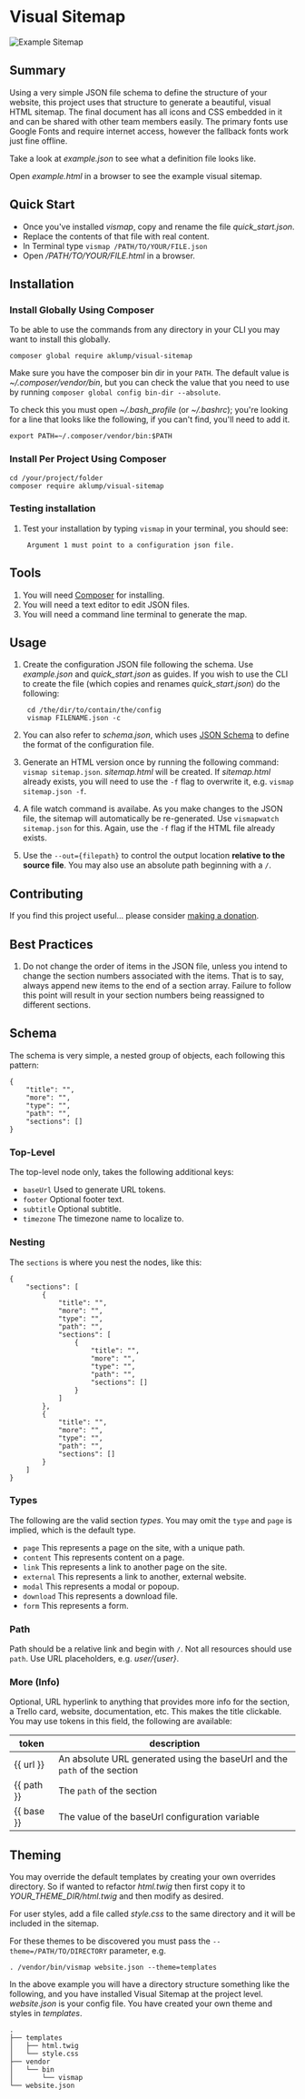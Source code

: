 # Visual Sitemap

![Example Sitemap](images/thumbnail.png)

## Summary

Using a very simple JSON file schema to define the structure of your website, this project uses that structure to generate a beautiful, visual HTML sitemap.  The final document has all icons and CSS embedded in it and can be shared with other team members easily.  The primary fonts use Google Fonts and require internet access, however the fallback fonts work just fine offline.

Take a look at _example.json_ to see what a definition file looks like.

Open _example.html_ in a browser to see the example visual sitemap.

## Quick Start

- Once you've installed _vismap_, copy and rename the file _quick_start.json_.
- Replace the contents of that file with real content.
- In Terminal type `vismap /PATH/TO/YOUR/FILE.json`
- Open _/PATH/TO/YOUR/FILE.html_ in a browser.

## Installation

### Install Globally Using Composer

To be able to use the commands from any directory in your CLI you may want to install this globally.

    composer global require aklump/visual-sitemap

Make sure you have the composer bin dir in your `PATH`. The default value is _~/.composer/vendor/bin_, but you can check the value that you need to use by running `composer global config bin-dir --absolute`.
    
To check this you must open _~/.bash_profile_ (or _~/.bashrc_); you're looking for a line that looks like the following, if you can't find, you'll need to add it.
                                 
    export PATH=~/.composer/vendor/bin:$PATH

### Install Per Project Using Composer

    cd /your/project/folder
    composer require aklump/visual-sitemap

### Testing installation    

1. Test your installation by typing `vismap` in your terminal, you should see:

        Argument 1 must point to a configuration json file.

## Tools

1. You will need [Composer](https://getcomposer.org/doc/00-intro.md#installation-linux-unix-osx) for installing.
1. You will need a text editor to edit JSON files.
1. You will need a command line terminal to generate the map.

## Usage

1. Create the configuration JSON file following the schema.  Use _example.json_ and _quick_start.json_ as guides.  If you wish to use the CLI to create the file (which copies and renames _quick_start.json_) do the following:
        
        cd /the/dir/to/contain/the/config
        vismap FILENAME.json -c
        
1. You can also refer to _schema.json_, which uses [JSON Schema](https://spacetelescope.github.io/understanding-json-schema/index.html) to define the format of the configuration file.
1. Generate an HTML version once by running the following command: `vismap sitemap.json`.  _sitemap.html_ will be created.  If _sitemap.html_ already exists, you will need to use the `-f` flag to overwrite it, e.g. `vismap sitemap.json -f`.
1. A file watch command is availabe.  As you make changes to the JSON file, the sitemap will automatically be re-generated.  Use `vismapwatch sitemap.json` for this.  Again, use the `-f` flag if the HTML file already exists.
1. Use the `--out={filepath}` to control the output location **relative to the source file**.  You may also use an absolute path beginning with a `/`.

## Contributing

If you find this project useful... please consider [making a donation](https://www.paypal.com/cgi-bin/webscr?cmd=_s-xclick&hosted_button_id=4E5KZHDQCEUV8&item_name=Gratitude%20for%20aklump%2Fvisual_sitemap).

## Best Practices

1. Do not change the order of items in the JSON file, unless you intend to change the section numbers associated with the items.  That is to say, always append new items to the end of a section array.  Failure to follow this point will result in your section numbers being reassigned to different sections.

## Schema

The schema is very simple, a nested group of objects, each following this pattern:

    {
        "title": "",
        "more": "",
        "type": "",
        "path": "",
        "sections": []
    }

### Top-Level

The top-level node only, takes the following additional keys:

* `baseUrl` Used to generate URL tokens.
* `footer` Optional footer text.
* `subtitle` Optional subtitle.
* `timezone` The timezone name to localize to.

### Nesting

The `sections` is where you nest the nodes, like this:

    {
        "sections": [
            {
                "title": "",
                "more": "",
                "type": "",
                "path": "",
                "sections": [
                    {
                        "title": "",
                        "more": "",
                        "type": "",
                        "path": "",
                        "sections": []
                    }
                ]
            },
            {
                "title": "",
                "more": "",
                "type": "",
                "path": "",
                "sections": []
            }
        ]
    }

### Types

The following are the valid section _types_.  You may omit the `type` and `page` is implied, which is the default type.

* `page` This represents a page on the site, with a unique path.
* `content` This represents content on a page.
* `link` This represents a link to another page on the site.
* `external` This represents a link to another, external website.
* `modal` This represents a modal or popoup.
* `download` This represents a download file.
* `form` This represents a form.

### Path

Path should be a relative link and begin with `/`.  Not all resources should use `path`.  Use URL placeholders, e.g. _user/{user}_.

### More (Info)

Optional, URL hyperlink to anything that provides more info for the section, a Trello card, website, documentation, etc.  This makes the title clickable.  You may use tokens in this field, the following are available:

| token | description |
|----------|----------|
| {{ url }} | An absolute URL generated using the baseUrl and the `path` of the section  |
| {{ path }} | The `path` of the section  |
| {{ base }} | The value of the baseUrl configuration variable |

## Theming

You may override the default templates by creating your own overrides directory.  So if wanted to refactor _html.twig_ then first copy it to _YOUR_THEME_DIR/html.twig_ and then modify as desired.

For user styles, add a file called _style.css_ to the same directory and it will be included in the sitemap.

For these themes to be discovered you must pass the `--theme=/PATH/TO/DIRECTORY` parameter, e.g.

    . /vendor/bin/vismap website.json --theme=templates

In the above example you will have a directory structure something like the following, and you have installed Visual Sitemap at the project level.  _website.json_ is your config file.  You have created your own theme and styles in _templates_.

    .
    ├── templates
    │   ├── html.twig
    │   └── style.css
    ├── vendor
    │   └── bin
    │       └── vismap
    └── website.json

